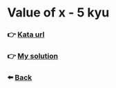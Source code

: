 # Value of x - 5 kyu

### :point_right: [Kata url](https://www.codewars.com/kata/614ac445f13ead000f91b4d0)

### :point_right: [My solution](./index.js)

### :arrow_left: [Back](../README.md)
